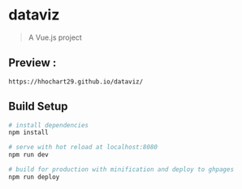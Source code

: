 # dataviz

> A Vue.js project

## Preview :

``https://hhochart29.github.io/dataviz/``
## Build Setup

``` bash
# install dependencies
npm install

# serve with hot reload at localhost:8080
npm run dev

# build for production with minification and deploy to ghpages
npm run deploy
